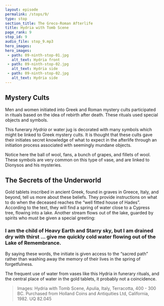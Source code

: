 ```yaml
---
layout: episode
permalink: /stops/9/
type: stop
section_title: The Greco-Roman Afterlife
title: Hydria with Tomb Scene 
page_rank: 9
stop_id: 9
audio_file: stop_9.mp3
hero_images:
hero_images:
 - path: 09-ninth-stop-01.jpg
   alt_text: Hydria front
 - path: 09-ninth-stop-02.jpg
   alt_text: Hydria side
 - path: 09-ninth-stop-02.jpg
   alt_text: Hydria side 
---
```

## Mystery Cults
Men and women initiated into Greek and Roman mystery cults participated in rituals based on the idea of rebirth after death. These rituals used special objects and symbols.

This funerary <i>Hydria</i> or water jug is decorated with many symbols which might be linked to  Greek mystery cults. It is thought that these cults gave their initiates secret knowledge of what to expect in the afterlife through an initiation process associated with seemingly mundane objects. 

Notice here the ball of wool, fans, a bunch of grapes, and fillets of wool. These symbols are very common on this type of vase, and are linked to Dionysos and his mysteries.

## The Secrets of the Underworld 

Gold tablets inscribed in ancient Greek, found in graves in Greece, Italy, and beyond, tell us more about these beliefs. They provide instructions on what to do when the deceased reaches the “well fitted house of Hades”. According to the text, they will find a spring of water close to a Cypress tree, flowing into a lake. Another stream flows out of the lake, guarded by spirits who must be given a special greeting:
 
### I am the child of Heavy Earth and Starry sky, but I am drained dry with thirst … give me quickly cold water flowing out of the Lake of Remembrance.

By saying these words, the initiate is given access to the “sacred path” rather than washing away the memory of their lives in the spring of forgetfulness. 

The frequent use of water from vases like this Hydria in funerary rituals, and the central place of water in the gold tablets, it probably not a coincidence. 

> Images: Hydria with Tomb Scene, Apulia, Italy, Terracotta, 400 - 300 BC. Purchased from Holland Coins and Antiquities Ltd, California, 1982. UQ 82.045
